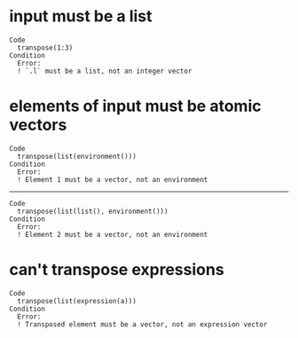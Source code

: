 # input must be a list

    Code
      transpose(1:3)
    Condition
      Error:
      ! `.l` must be a list, not an integer vector

# elements of input must be atomic vectors

    Code
      transpose(list(environment()))
    Condition
      Error:
      ! Element 1 must be a vector, not an environment

---

    Code
      transpose(list(list(), environment()))
    Condition
      Error:
      ! Element 2 must be a vector, not an environment

# can't transpose expressions

    Code
      transpose(list(expression(a)))
    Condition
      Error:
      ! Transposed element must be a vector, not an expression vector

